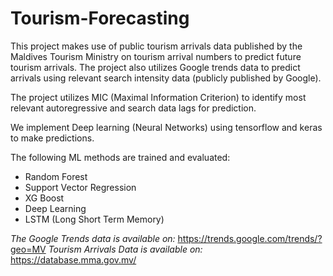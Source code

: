 # Tourism-Forecasting


This project makes use of public tourism arrivals data published by the Maldives Tourism Ministry on tourism arrival numbers to predict future tourism arrivals. The project also utilizes Google trends data to predict arrivals using relevant search intensity data (publicly published by Google). 

The project utilizes MIC (Maximal Information Criterion) to identify most relevant autoregressive and search data lags for prediction.

We implement Deep learning (Neural Networks) using tensorflow and keras to make predictions.

The following ML methods are trained and evaluated:
- Random Forest
- Support Vector Regression
- XG Boost
- Deep Learning
- LSTM (Long Short Term Memory)


*The Google Trends data is available on:* https://trends.google.com/trends/?geo=MV
*Tourism Arrivals Data is available on:* https://database.mma.gov.mv/


